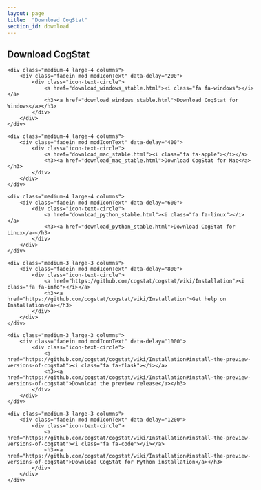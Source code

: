 ```yaml
---
layout: page
title:  "Download CogStat"
section_id: download
---
```

<div class='four spacing'></div>

## Download CogStat

<div class='four spacing'></div>

<div class="row" style="width: 60vw">
    
    <div class="medium-4 large-4 columns">
        <div class="fadein mod modIconText" data-delay="200">
            <div class="icon-text-circle">
                <a href="download_windows_stable.html"><i class="fa fa-windows"></i></a>
                <h3><a href="download_windows_stable.html">Download CogStat for Windows</a></h3>
            </div>
        </div>
    </div>
    
    <div class="medium-4 large-4 columns">
        <div class="fadein mod modIconText" data-delay="400">
            <div class="icon-text-circle">
                <a href="download_mac_stable.html"><i class="fa fa-apple"></i></a>
                <h3><a href="download_mac_stable.html">Download CogStat for Mac</a></h3>
            </div>
        </div>
    </div>
    
    <div class="medium-4 large-4 columns">
        <div class="fadein mod modIconText" data-delay="600">
            <div class="icon-text-circle">
                <a href="download_python_stable.html"><i class="fa fa-linux"></i></a>
                <h3><a href="download_python_stable.html">Download CogStat for Linux</a></h3>
            </div>
        </div>
    </div>
    
</div>

<div class="row" style="width: 60vw">

    <div class="medium-3 large-3 columns">
        <div class="fadein mod modIconText" data-delay="800">
            <div class="icon-text-circle">
                <a href="https://github.com/cogstat/cogstat/wiki/Installation"><i class="fa fa-info"></i></a>
                <h3><a href="https://github.com/cogstat/cogstat/wiki/Installation">Get help on Installation</a></h3>
            </div>
        </div>
    </div>

    <div class="medium-3 large-3 columns">
        <div class="fadein mod modIconText" data-delay="1000">
            <div class="icon-text-circle">
                <a href="https://github.com/cogstat/cogstat/wiki/Installation#install-the-preview-versions-of-cogstat"><i class="fa fa-flask"></i></a>
                <h3><a href="https://github.com/cogstat/cogstat/wiki/Installation#install-the-preview-versions-of-cogstat">Download the preview release</a></h3>
            </div>
        </div>
    </div>
    
    <div class="medium-3 large-3 columns">
        <div class="fadein mod modIconText" data-delay="1200">
            <div class="icon-text-circle">
                <a href="https://github.com/cogstat/cogstat/wiki/Installation#install-the-preview-versions-of-cogstat"><i class="fa fa-code"></i></a>
                <h3><a href="https://github.com/cogstat/cogstat/wiki/Installation#install-the-preview-versions-of-cogstat">Download CogStat for Python installation</a></h3>
            </div>
        </div>
    </div>

</div>

<div class='four spacing'></div>
